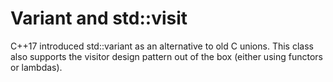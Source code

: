# Variant and std::visit
C++17 introduced std::variant as an alternative to old C unions. This class also supports the
visitor design pattern out of the box (either using functors or lambdas).
